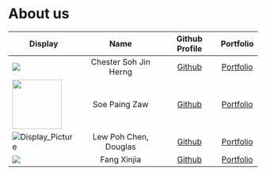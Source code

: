 # About us

Display | Name | Github Profile | Portfolio 
--------|:----:|:--------------:|:---------:
![](https://via.placeholder.com/100.png?text=Photo) | Chester Soh Jin Herng  | [Github](https://github.com/rageqqq) | [Portfolio](docs/team/johndoe.md)
<img src="https://user-images.githubusercontent.com/77471508/112415669-2cebea00-8d5f-11eb-9865-8d0a752a22d4.png" width="100" height="100"> | Soe Paing Zaw | [Github](https://github.com/soepaingzaw) | [Portfolio](docs/team/johndoe.md)
![Display_Picture](https://user-images.githubusercontent.com/77476414/112352517-cb4b6180-8d05-11eb-8497-5017606e602f.jpg) | Lew Poh Chen, Douglas | [Github](https://github.com/douglaslewpc) | [Portfolio](docs/team/johndoe.md)
![](https://via.placeholder.com/100.png?text=Photo) | Fang Xinjia | [Github](https://github.com/) | [Portfolio](docs/team/johndoe.md)
